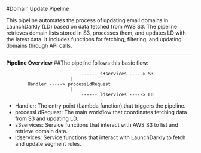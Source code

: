 #Domain Update Pipeline


This pipeline automates the process of updating email domains in LaunchDarkly (LD) based on data fetched from AWS S3. The pipeline retrieves domain lists stored in S3, processes them, and updates LD with the latest data. It includes functions for fetching, filtering, and updating domains through API calls.

---

**Pipeline Overview**
##The pipeline follows this basic flow:



                                ------ s3services -----> S3
                            |
            Handler -----> processLdRequest
                            |
                                ------ ldservices -----> LD

* Handler: The entry point (Lambda function) that triggers the pipeline.
* processLdRequest: The main workflow that coordinates fetching data from S3 and updating LD.
* s3services: Service functions that interact with AWS S3 to list and retrieve domain data.
* ldservices: Service functions that interact with LaunchDarkly to fetch and update segment rules.
